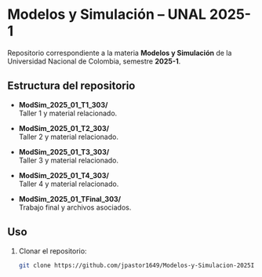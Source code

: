 # Modelos y Simulación – UNAL 2025-1

Repositorio correspondiente a la materia **Modelos y Simulación** de la Universidad Nacional de Colombia, semestre **2025-1**.

## Estructura del repositorio

- **ModSim_2025_01_T1_303/**  
  Taller 1 y material relacionado.

- **ModSim_2025_01_T2_303/**  
  Taller 2 y material relacionado.

- **ModSim_2025_01_T3_303/**  
  Taller 3 y material relacionado.

- **ModSim_2025_01_T4_303/**  
  Taller 4 y material relacionado.

- **ModSim_2025_01_TFinal_303/**  
  Trabajo final y archivos asociados.

## Uso

1. Clonar el repositorio:
   ```bash
   git clone https://github.com/jpastor1649/Modelos-y-Simulacion-2025I.git
